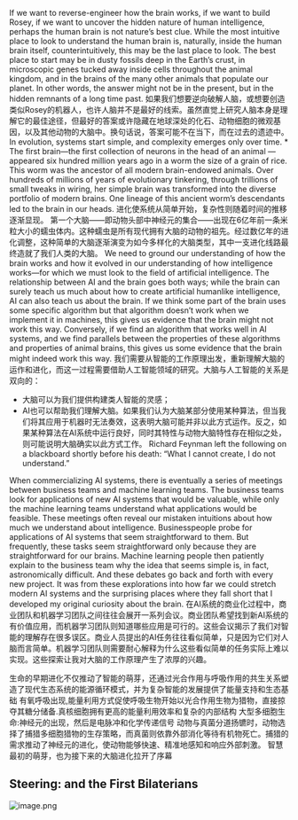 If we want to reverse-engineer how the brain works, if we want to build Rosey, if we want to uncover the hidden nature of human intelligence, perhaps the human brain is not nature’s best clue. While the most intuitive place to look to understand the human brain is, naturally, inside the human brain itself, counterintuitively, this may be the last place to look. The best place to start may be in dusty fossils deep in the Earth’s crust, in microscopic genes tucked away inside cells throughout the animal kingdom, and in the brains of the many other animals that populate our planet. In other words, the answer might not be in the present, but in the hidden remnants of a long time past.
如果我们想要逆向破解人脑，或想要创造类似Rosey的机器人，也许人脑并不是最好的线索。虽然直觉上研究人脑本身是理解它的最佳途径，但最好的答案或许隐藏在地球深处的化石、动物细胞的微观基因，以及其他动物的大脑中。换句话说，答案可能不在当下，而在过去的遗迹中。
In evolution, systems start simple, and complexity emerges only over time. * The first brain—the first collection of neurons in the head of an animal —appeared six hundred million years ago in a worm the size of a grain of rice. This worm was the ancestor of all modern brain-endowed animals. Over hundreds of millions of years of evolutionary tinkering, through trillions of small tweaks in wiring, her simple brain was transformed into the diverse portfolio of modern brains. One lineage of this ancient worm’s descendants led to the brain in our heads.
进化使系统从简单开始，复杂性则随着时间的推移逐渐显现。
第一个大脑——即动物头部中神经元的集合——出现在6亿年前一条米粒大小的蠕虫体内。这种蠕虫是所有现代拥有大脑的动物的祖先。经过数亿年的进化调整，这种简单的大脑逐渐演变为如今多样化的大脑类型，其中一支进化线路最终造就了我们人类的大脑。
We need to ground our understanding of how the brain works and how it evolved in our understanding of how intelligence works—for which we must look to the field of artificial intelligence. The relationship between AI and the brain goes both ways; while the brain can surely teach us much about how to create artificial humanlike intelligence, AI can also teach us about the brain. If we think some part of the brain uses some specific algorithm but that algorithm doesn’t work when we implement it in machines, this gives us evidence that the brain might not work this way. Conversely, if we find an algorithm that works well in AI systems, and we find parallels between the properties of these algorithms and properties of animal brains, this gives us some evidence that the brain might indeed work this way.
我们需要从智能的工作原理出发，重新理解大脑的运作和进化，而这一过程需要借助人工智能领域的研究。大脑与人工智能的关系是双向的：

- 大脑可以为我们提供构建类人智能的灵感；
- AI也可以帮助我们理解大脑。如果我们认为大脑某部分使用某种算法，但当我们将其应用于机器时无法奏效，这表明大脑可能并非以此方式运作。反之，如果某种算法在AI系统中运行良好，同时其特性与动物大脑特性存在相似之处，则可能说明大脑确实以此方式工作。
Richard Feynman left the following on a blackboard shortly before his death: “What I cannot create, I do not understand.”

When commercializing AI systems, there is eventually a series of meetings between business teams and machine learning teams. The business teams look for applications of new AI systems that would be valuable, while only the machine learning teams understand what applications would be feasible. These meetings often reveal our mistaken intuitions about how much we understand about intelligence. Businesspeople probe for applications of AI systems that seem straightforward to them. But frequently, these tasks seem straightforward only because they are straightforward for our brains. Machine learning people then patiently explain to the business team why the idea that seems simple is, in fact, astronomically difficult. And these debates go back and forth with every new project. It was from these explorations into how far we could stretch modern AI systems and the surprising places where they fall short that I developed my original curiosity about the brain.
在AI系统的商业化过程中，商业团队和机器学习团队之间往往会展开一系列会议。商业团队希望找到新AI系统的有价值应用，而机器学习团队则知道哪些应用是可行的。这些会议揭示了我们对智能的理解存在很多误区。商业人员提出的AI任务往往看似简单，只是因为它们对人脑而言简单。机器学习团队则需要耐心解释为什么这些看似简单的任务实际上难以实现。这些探索让我对大脑的工作原理产生了浓厚的兴趣。

生命的早期进化不仅推动了智能的萌芽，还通过光合作用与呼吸作用的共生关系塑造了现代生态系统的能源循环模式，并为复杂智能的发展提供了能量支持和生态基础
有氧呼吸出现,能量利用方式促使呼吸生物开始以光合作用生物为猎物，直接掠夺其糖分储备.真核细胞拥有更高的能量利用效率和复杂的内部结构
大型多细胞生命:神经元的出现，然后是电脉冲和化学传递信号
动物与真菌分道扬镳时，动物选择了捕猎多细胞猎物的生存策略，而真菌则依靠外部消化等待有机物死亡。捕猎的需求推动了神经元的进化，使动物能够快速、精准地感知和响应外部刺激。
智慧最初的萌芽，也为接下来的大脑进化拉开了序幕
## Steering: and the First Bilaterians
![image.png](https://s2.loli.net/2024/11/13/LwvOxTSHBnzCGQo.png)

